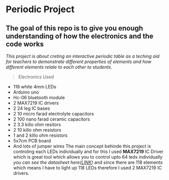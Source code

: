 # Periodic Project
## The goal of this repo is to give you enough understanding of how the electronics and the code works
*This project is about creting an interactive periodic table as a teching aid for teachers to demonstrate different properties of elements and how different elements relate to each other to students.*
> Electronics Used
* 118 white 4mm LEDs
* Arduino uno
* Hc-06 bluetooth module
* 2 MAX7219 IC drivers
* 2 24 leg IC bases
* 2 10 micro farad electrolyte capacitors
* 2 100 nano farad ceramic capacitors
* 2 3.3 killo ohm resitors
* 2 10 killo ohm resistors
* 1 and 2 killo ohm resistors
* 5x7cm PCB board
* And lots of jumper wires
The main concept behinde this project is controling each LEDs individually and for this I used **MAX7219** IC Driver which is great tool which allows you to control upto 64 leds individually *you can see the datasheet here([LINK](https://datasheets.maximintegrated.com/en/ds/MAX7219-MAX7221.pdf))* and since there are 118 elements which means I have to light up 118 LEDs therefore I used 2 MAX7219 IC drivers. 